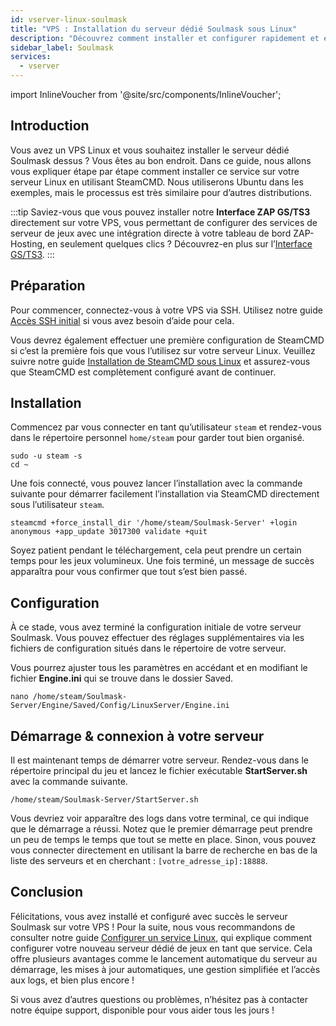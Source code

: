 ```yaml
---
id: vserver-linux-soulmask
title: "VPS : Installation du serveur dédié Soulmask sous Linux"
description: "Découvrez comment installer et configurer rapidement et efficacement le serveur dédié Soulmask sur votre VPS Linux → En savoir plus maintenant"
sidebar_label: Soulmask
services:
  - vserver
---
```


import InlineVoucher from '@site/src/components/InlineVoucher';

## Introduction
Vous avez un VPS Linux et vous souhaitez installer le serveur dédié Soulmask dessus ? Vous êtes au bon endroit. Dans ce guide, nous allons vous expliquer étape par étape comment installer ce service sur votre serveur Linux en utilisant SteamCMD. Nous utiliserons Ubuntu dans les exemples, mais le processus est très similaire pour d’autres distributions.

:::tip
Saviez-vous que vous pouvez installer notre **Interface ZAP GS/TS3** directement sur votre VPS, vous permettant de configurer des services de serveur de jeux avec une intégration directe à votre tableau de bord ZAP-Hosting, en seulement quelques clics ? Découvrez-en plus sur l’[Interface GS/TS3](vserver-linux-gs-interface.md).
:::

<InlineVoucher />

## Préparation

Pour commencer, connectez-vous à votre VPS via SSH. Utilisez notre guide [Accès SSH initial](vserver-linux-ssh.md) si vous avez besoin d’aide pour cela.

Vous devrez également effectuer une première configuration de SteamCMD si c’est la première fois que vous l’utilisez sur votre serveur Linux. Veuillez suivre notre guide [Installation de SteamCMD sous Linux](vserver-linux-steamcmd.md) et assurez-vous que SteamCMD est complètement configuré avant de continuer.

## Installation

Commencez par vous connecter en tant qu’utilisateur `steam` et rendez-vous dans le répertoire personnel `home/steam` pour garder tout bien organisé.
```
sudo -u steam -s
cd ~
```

Une fois connecté, vous pouvez lancer l’installation avec la commande suivante pour démarrer facilement l’installation via SteamCMD directement sous l’utilisateur `steam`.
```
steamcmd +force_install_dir '/home/steam/Soulmask-Server' +login anonymous +app_update 3017300 validate +quit
```

Soyez patient pendant le téléchargement, cela peut prendre un certain temps pour les jeux volumineux. Une fois terminé, un message de succès apparaîtra pour vous confirmer que tout s’est bien passé.

## Configuration

À ce stade, vous avez terminé la configuration initiale de votre serveur Soulmask. Vous pouvez effectuer des réglages supplémentaires via les fichiers de configuration situés dans le répertoire de votre serveur.

Vous pourrez ajuster tous les paramètres en accédant et en modifiant le fichier **Engine.ini** qui se trouve dans le dossier Saved.
```
nano /home/steam/Soulmask-Server/Engine/Saved/Config/LinuxServer/Engine.ini
```

## Démarrage & connexion à votre serveur

Il est maintenant temps de démarrer votre serveur. Rendez-vous dans le répertoire principal du jeu et lancez le fichier exécutable **StartServer.sh** avec la commande suivante.
```
/home/steam/Soulmask-Server/StartServer.sh
```

Vous devriez voir apparaître des logs dans votre terminal, ce qui indique que le démarrage a réussi. Notez que le premier démarrage peut prendre un peu de temps le temps que tout se mette en place. Sinon, vous pouvez vous connecter directement en utilisant la barre de recherche en bas de la liste des serveurs et en cherchant : `[votre_adresse_ip]:18888`.

## Conclusion

Félicitations, vous avez installé et configuré avec succès le serveur Soulmask sur votre VPS ! Pour la suite, nous vous recommandons de consulter notre guide [Configurer un service Linux](vserver-linux-create-gameservice.md), qui explique comment configurer votre nouveau serveur dédié de jeux en tant que service. Cela offre plusieurs avantages comme le lancement automatique du serveur au démarrage, les mises à jour automatiques, une gestion simplifiée et l’accès aux logs, et bien plus encore !

Si vous avez d’autres questions ou problèmes, n’hésitez pas à contacter notre équipe support, disponible pour vous aider tous les jours !

<InlineVoucher />